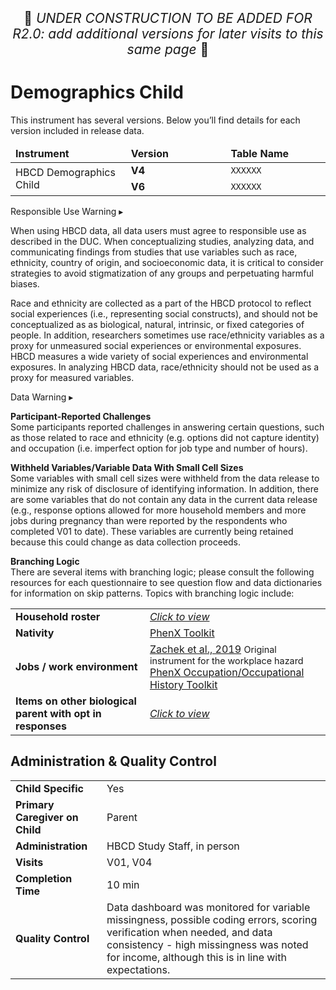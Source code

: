 <p style="text-align: center; font-size: 1.5em;">🚧 <i>UNDER CONSTRUCTION TO BE ADDED FOR R2.0: add additional versions for later visits to this same page</i> 🚧 </p>

# Demographics Child

<div class="table-banner">
  <span class="emoji"><i class="fa-regular fa-lightbulb"></i></span>
  <span class="text">This instrument has several versions. Below you’ll find details for each version included in release data.</span>
</div>
<p></p>

<table class="table-no-vertical-lines" style="width: 100%; border-collapse: collapse; table-layout: fixed;">
<thead>
<tr>
<td style="width: 20%;"><strong>Instrument</strong></td>
<td style="width: 20%"><strong>Version</strong></td>
<td style="width: 20%"><strong>Table Name</strong></td>
</tr>
</thead>
<tbody>
<tr>
  <td rowspan="2" style="word-wrap: break-word; white-space: normal;">HBCD Demographics Child</td>
  <td><strong>V4</strong></td>
  <td><code>XXXXXX</code></td>
</tr>
<tr>
  <td><strong>V6</strong></td>
  <td><code>XXXXXX</code></td>
</tr>
</tbody>
</table>

<div id="alert" class="alert-banner" onclick="toggleCollapse(this)">
    <span class="emoji"><i class="fas fa-exclamation-circle"></i></span>
  <span class="text-with-link">
  <span class="text">Responsible Use Warning</i></span>
  <a class="anchor-link" href="#alert" title="Copy link">
  <i class="fa-solid fa-link"></i>
  </a>
  </span>
  <span class="arrow">▸</span>
</div>
<div class="alert-collapsible-content">
<p>When using HBCD data, all data users must agree to responsible use as described in the DUC. When conceptualizing studies, analyzing data, and communicating findings from studies that use variables such as race, ethnicity, country of origin, and socioeconomic data, it is critical to consider strategies to avoid stigmatization of any groups and perpetuating harmful biases.</p> 
<p>Race and ethnicity are collected as a part of the HBCD protocol to reflect social experiences (i.e., representing social constructs), and should not be conceptualized as as biological, natural, intrinsic, or fixed categories of people. In addition, researchers sometimes use race/ethnicity variables as a proxy for unmeasured social experiences or environmental exposures. HBCD measures a wide variety of social experiences and environmental exposures. In analyzing HBCD data, race/ethnicity should not be used as a proxy for measured variables.</p>
</div>

<div id="warning" class="warning-banner" onclick="toggleCollapse(this)">
    <span class="emoji"><i class="fas fa-exclamation-triangle"></i></span>
  <span class="text-with-link">
  <span class="text">Data Warning</i></span>
  <a class="anchor-link" href="#warning" title="Copy link">
  <i class="fa-solid fa-link"></i>
  </a>
  </span>
  <span class="arrow">▸</span>
</div>
<div class="warning-collapsible-content">
<p><b>Participant-Reported Challenges</b><br>
Some participants reported challenges in answering certain questions, such as those related to race and ethnicity (e.g. options did not capture identity) and occupation (i.e. imperfect option for job type and number of hours).</p> 
<p><b>Withheld Variables/Variable Data With Small Cell Sizes</b><br>
Some variables with small cell sizes were withheld from the data release to minimize any risk of disclosure of identifying information. In addition, there are some variables that do not contain any data in the current data release (e.g., response options allowed for more household members and more jobs during pregnancy than were reported by the respondents who completed V01 to date). These variables are currently being retained because this could change as data collection proceeds.</p> 
<p><b>Branching Logic</b><br>
There are several items with branching logic; please consult the following resources for each questionnaire to see question flow and data dictionaries for information on skip patterns. Topics with branching logic include: 
<table class="table-no-vertical-lines" style="width: 100%; border-collapse: collapse; table-layout: fixed;">
<tbody>
<tr><td><strong>Household roster</strong></td>
<td><a href="../images/household-relationships.png" target="_blank"><i>Click to view</i></a></td></tr>
<tr><td><strong>Nativity</strong></td>
<td><a href="https://www.phenxtoolkit.org/protocols/view/10201">PhenX Toolkit</a></td></tr>
<tr><td><strong>Jobs / work environment</strong></td>
<td style="word-wrap: break-word; white-space: normal;"><a href="https://doi.org/10.1093/occmed/kqz094">Zachek et al., 2019</a> <span class="tooltip"><span class="emoji"><i class="fa-solid fa-circle-info"></i></span><span class="tooltiptext" style="font-size: 0.9em;">Original instrument for the workplace hazard</span></span><br>
<a href="https://www.phenxtoolkit.org/protocols/view/60501">PhenX Occupation/Occupational History Toolkit</a>
</td></tr>
<tr><td style="word-wrap: break-word; white-space: normal;"><strong>Items on other biological parent with opt in responses</strong></td>
<td><a href="../images/other-parent.png" target="_blank"><i>Click to view</i></a></td></tr>
</tbody>
</table>
</div>

## Administration & Quality Control

<table class="table-no-vertical-lines" style="width: 100%; border-collapse: collapse; table-layout: fixed;">
<tbody>
<tr><td><b>Child Specific</b></td>
<td>Yes</td></tr>
<tr><td><b>Primary Caregiver on Child</b></td>
<td>Parent</td></tr>
<tr><td><b>Administration</b></td>
<td style="word-wrap: break-word; white-space: normal;">HBCD Study Staff, in person</td></tr>
<tr><td><b>Visits</b></td>
<td>V01, V04</td></tr>
<tr><td><b>Completion Time</b></td>
<td>10 min</td></tr>
<tr><td><b>Quality Control</b></td>
<td style="word-wrap: break-word; white-space: normal;">Data dashboard was monitored for variable missingness, possible coding errors, scoring verification when needed, and data consistency - high missingness was noted for income, although this is in line with expectations.</td></tr>
</tbody>
</table>
